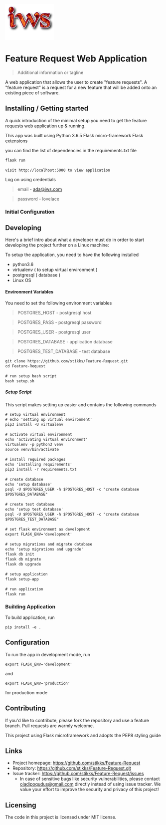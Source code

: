 ![Logo of the project](https://github.com/stikks/Feature-Request/blob/master/static/images/logo.png)

# Feature Request Web Application
> Additional information or tagline

A web application that allows the user to create "feature requests". A "feature request" is a request for a new feature that will be added onto an existing piece of software. 

## Installing / Getting started

A quick introduction of the minimal setup you need to get the feature requests web application up & running.

This app was built using 
Python 3.6.5
Flask micro-framework
Flask extensions

you can find the list of dependencies in the requirements.txt file

```shell
flask run

visit http://localhost:5000 to view application
```

Log on using credentials
> email - ada@iws.com

> password - lovelace

### Initial Configuration

## Developing

Here's a brief intro about what a developer must do in order to start developing
the project further on a Linux machine:

To setup the application, you need to have the following installed
 - python3.6 
 - virtualenv ( to setup virtual environment )
 - postgresql ( database )
 - Linux OS
 
 #### Environment Variables
 
You need to set the following environment variables
> POSTGRES_HOST - postgresql host

> POSTGRES_PASS - postgresql password

> POSTGRES_USER - postgresql user

> POSTGRES_DATABASE - application database

> POSTGRES_TEST_DATABASE - test database
 
```shell
git clone https://github.com/stikks/Feature-Request.git
cd Feature-Request

# run setup bash script
bash setup.sh
```

##### Setup Script

This script makes setting up easier and contains the following commands

```shell
# setup virtual environment
# echo 'setting up virtual environment'
pip3 install -U virtualenv

# activate virtual environment
echo 'activating virtual environment'
virtualenv -p python3 venv
source venv/bin/activate

# install required packages
echo 'installing requirements'
pip3 install -r requirements.txt

# create database
echo 'setup database'
psql -U $POSTGRES_USER -h $POSTGRES_HOST -c "create database $POSTGRES_DATABASE"

# create test database
echo 'setup test database'
psql -U $POSTGRES_USER -h $POSTGRES_HOST -c "create database $POSTGRES_TEST_DATABASE"

# set flask environment as development
export FLASK_ENV='development'

# setup migrations and migrate database
echo 'setup migrations and upgrade'
flask db init
flask db migrate
flask db upgrade

# setup application
flask setup-app

# run application
flask run
```
 

### Building Application

To build application, run

```shell
pip install -e .
```

## Configuration

To run the app in development mode, run
```shell
export FLASK_ENV='development'
```

and 
```shell
export FLASK_ENV='production'
```
for production mode


## Contributing

If you'd like to contribute, please fork the repository and use a feature
branch. Pull requests are warmly welcome.

This project using Flask microframework and adopts the PEP8 styling guide

## Links

- Project homepage: https://github.com/stikks/Feature-Request
- Repository: https://github.com/stikks/Feature-Request.git
- Issue tracker: https://github.com/stikks/Feature-Request/issues
  - In case of sensitive bugs like security vulnerabilities, please contact
    oladipoqudus@gmail.com directly instead of using issue tracker. We value your effort
    to improve the security and privacy of this project!

## Licensing

The code in this project is licensed under MIT license.